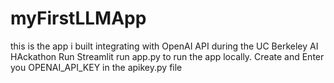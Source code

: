 # myFirstLLMApp
this is the app i built integrating with OpenAI API during the UC Berkeley AI HAckathon
Run Streamlit run app.py to run the app locally.
Create and Enter you OPENAI_API_KEY in the apikey.py file
